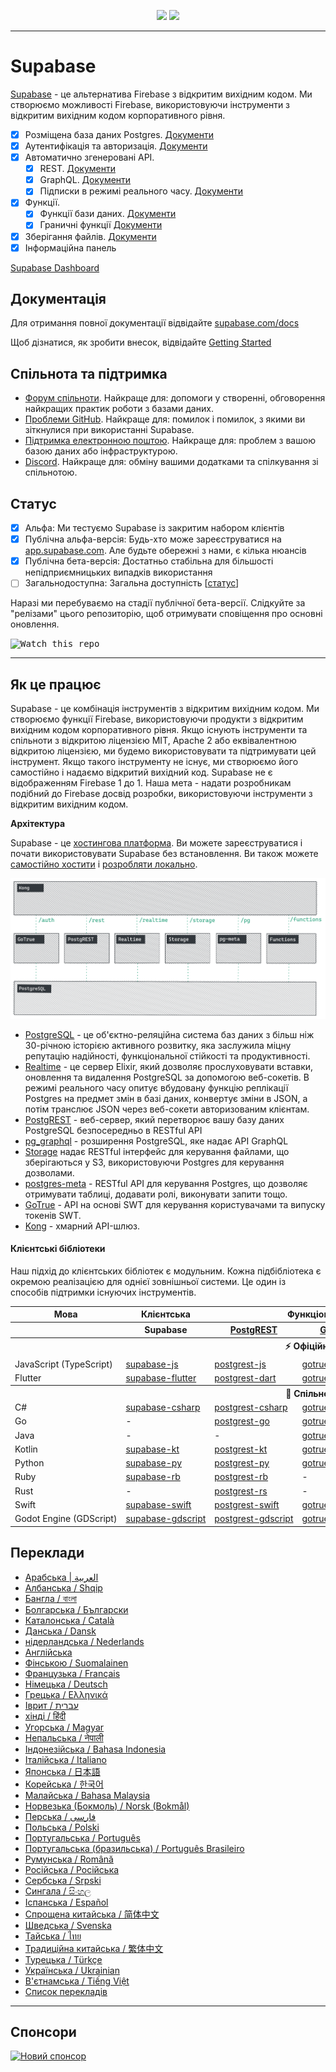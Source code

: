 <p align="center">
<img src="https://user-images.githubusercontent.com/8291514/213727234-cda046d6-28c6-491a-b284-b86c5cede25d.png#gh-light-mode-only">
<img src="https://user-images.githubusercontent.com/8291514/213727225-56186826-bee8-43b5-9b15-86e839d89393.png#gh-dark-mode-only">
</p>

---

# Supabase

[Supabase](https://supabase.com) - це альтернатива Firebase з відкритим вихідним кодом. Ми створюємо можливості Firebase, використовуючи інструменти з відкритим вихідним кодом корпоративного рівня.

- [x] Розміщена база даних Postgres. [Документи](https://supabase.com/docs/guides/database)
- [x] Аутентифікація та авторизація. [Документи](https://supabase.com/docs/guides/auth)
- [x] Автоматично згенеровані API.
  - [x] REST. [Документи](https://supabase.com/docs/guides/database/api#rest-api)
  - [x] GraphQL. [Документи](https://supabase.com/docs/guides/database/api#graphql-api)
  - [x] Підписки в режимі реального часу. [Документи](https://supabase.com/docs/guides/database/api#realtime-api)
- [x] Функції.
  - [x] Функції бази даних. [Документи](https://supabase.com/docs/guides/database/functions)
  - [x] Граничні функції [Документи](https://supabase.com/docs/guides/functions)
- [x] Зберігання файлів. [Документи](https://supabase.com/docs/guides/storage)
- [x] Інформаційна панель

[Supabase Dashboard](https://raw.githubusercontent.com/supabase/supabase/master/apps/www/public/images/github/supabase-dashboard.png)

## Документація

Для отримання повної документації відвідайте [supabase.com/docs](https://supabase.com/docs)

Щоб дізнатися, як зробити внесок, відвідайте [Getting Started](../DEVELOPERS.md)

## Спільнота та підтримка

- [Форум спільноти](https://github.com/supabase/supabase/discussions). Найкраще для: допомоги у створенні, обговорення найкращих практик роботи з базами даних.
- [Проблеми GitHub](https://github.com/supabase/supabase/issues). Найкраще для: помилок і помилок, з якими ви зіткнулися при використанні Supabase.
- [Підтримка електронною поштою](https://supabase.com/docs/support#business-support). Найкраще для: проблем з вашою базою даних або інфраструктурою.
- [Discord](https://discord.supabase.com). Найкраще для: обміну вашими додатками та спілкування зі спільнотою.

## Статус

- [x] Альфа: Ми тестуємо Supabase із закритим набором клієнтів
- [x] Публічна альфа-версія: Будь-хто може зареєструватися на [app.supabase.com](https://app.supabase.com). Але будьте обережні з нами, є кілька нюансів
- [x] Публічна бета-версія: Достатньо стабільна для більшості непідприємницьких випадків використання
- [ ] Загальнодоступна: Загальна доступність [[статус](https://supabase.com/docs/guides/getting-started/features#feature-status)]

Наразі ми перебуваємо на стадії публічної бета-версії. Слідкуйте за "релізами" цього репозиторію, щоб отримувати сповіщення про основні оновлення.

<kbd><img src="https://raw.githubusercontent.com/supabase/supabase/d5f7f413ab356dc1a92075cb3cee4e40a957d5b1/web/static/watch-repo.gif" alt="Watch this repo"/></kbd>

---

## Як це працює

Supabase - це комбінація інструментів з відкритим вихідним кодом. Ми створюємо функції Firebase, використовуючи продукти з відкритим вихідним кодом корпоративного рівня. Якщо існують інструменти та спільноти з відкритою ліцензією MIT, Apache 2 або еквівалентною відкритою ліцензією, ми будемо використовувати та підтримувати цей інструмент. Якщо такого інструменту не існує, ми створюємо його самостійно і надаємо відкритий вихідний код. Supabase не є відображенням Firebase 1 до 1. Наша мета - надати розробникам подібний до Firebase досвід розробки, використовуючи інструменти з відкритим вихідним кодом.

**Архітектура**

Supabase - це [хостингова платформа](https://app.supabase.com). Ви можете зареєструватися і почати використовувати Supabase без встановлення.
Ви також можете [самостійно хостити](https://supabase.com/docs/guides/hosting/overview) і [розробляти локально](https://supabase.com/docs/guides/local-development).

![Архітектура](https://github.com/supabase/supabase/blob/master/apps/docs/public/img/supabase-architecture.png)

- [PostgreSQL](https://www.postgresql.org/) - це об'єктно-реляційна система баз даних з більш ніж 30-річною історією активного розвитку, яка заслужила міцну репутацію надійності, функціональної стійкості та продуктивності.
- [Realtime](https://github.com/supabase/realtime) - це сервер Elixir, який дозволяє прослуховувати вставки, оновлення та видалення PostgreSQL за допомогою веб-сокетів. В режимі реального часу опитує вбудовану функцію реплікації Postgres на предмет змін в базі даних, конвертує зміни в JSON, а потім транслює JSON через веб-сокети авторизованим клієнтам.
- [PostgREST](http://postgrest.org/) - веб-сервер, який перетворює вашу базу даних PostgreSQL безпосередньо в RESTful API
- [pg_graphql](http://github.com/supabase/pg_graphql/) - розширення PostgreSQL, яке надає API GraphQL
- [Storage](https://github.com/supabase/storage-api) надає RESTful інтерфейс для керування файлами, що зберігаються у S3, використовуючи Postgres для керування дозволами.
- [postgres-meta](https://github.com/supabase/postgres-meta) - RESTful API для керування Postgres, що дозволяє отримувати таблиці, додавати ролі, виконувати запити тощо.
- [GoTrue](https://github.com/netlify/gotrue) - API на основі SWT для керування користувачами та випуску токенів SWT.
- [Kong](https://github.com/Kong/kong) - хмарний API-шлюз.

#### Клієнтські бібліотеки

Наш підхід до клієнтських бібліотек є модульним. Кожна підбібліотека є окремою реалізацією для однієї зовнішньої системи. Це один із способів підтримки існуючих інструментів.

<table style="table-layout:fixed; white-space: nowrap;">
  <tr>
    <th>Мова</th>
    <th>Клієнтська</th>
    <th colspan="5">Функціональні клієнти (у комплекті з клієнтом Supabase)</th>
  </tr>
  
  <tr>
    <th></th>
    <th>Supabase</th>
    <th><a href="https://github.com/postgrest/postgrest" target="_blank" rel="noopener noreferrer">PostgREST</a></th>
    <th><a href="https://github.com/supabase/gotrue" target="_blank" rel="noopener noreferrer">GoTrue</a></th>
    <th><a href="https://github.com/supabase/realtime" target="_blank" rel="noopener noreferrer">Realtime</a></th>
    <th><a href="https://github.com/supabase/storage-api" target="_blank" rel="noopener noreferrer">Storage</a></th>
    <th>Functions</th>
  </tr>
  <!-- TEMPLATE FOR NEW ROW -->
  <!-- START ROW
  <tr>
    <td>lang</td>
    <td><a href="https://github.com/supabase-community/supabase-lang" target="_blank" rel="noopener noreferrer">supabase-lang</a></td>
    <td><a href="https://github.com/supabase-community/postgrest-lang" target="_blank" rel="noopener noreferrer">postgrest-lang</a></td>
    <td><a href="https://github.com/supabase-community/gotrue-lang" target="_blank" rel="noopener noreferrer">gotrue-lang</a></td>
    <td><a href="https://github.com/supabase-community/realtime-lang" target="_blank" rel="noopener noreferrer">realtime-lang</a></td>
    <td><a href="https://github.com/supabase-community/storage-lang" target="_blank" rel="noopener noreferrer">storage-lang</a></td>
  </tr>
  END ROW -->
  
  <th colspan="7">⚡️ Офіційний ⚡️</th>
  
  <tr>
    <td>JavaScript (TypeScript)</td>
    <td><a href="https://github.com/supabase/supabase-js" target="_blank" rel="noopener noreferrer">supabase-js</a></td>
    <td><a href="https://github.com/supabase/postgrest-js" target="_blank" rel="noopener noreferrer">postgrest-js</a></td>
    <td><a href="https://github.com/supabase/gotrue-js" target="_blank" rel="noopener noreferrer">gotrue-js</a></td>
    <td><a href="https://github.com/supabase/realtime-js" target="_blank" rel="noopener noreferrer">realtime-js</a></td>
    <td><a href="https://github.com/supabase/storage-js" target="_blank" rel="noopener noreferrer">storage-js</a></td>
    <td><a href="https://github.com/supabase/functions-js" target="_blank" rel="noopener noreferrer">functions-js</a></td>
  </tr>
    <tr>
    <td>Flutter</td>
    <td><a href="https://github.com/supabase/supabase-flutter" target="_blank" rel="noopener noreferrer">supabase-flutter</a></td>
    <td><a href="https://github.com/supabase/postgrest-dart" target="_blank" rel="noopener noreferrer">postgrest-dart</a></td>
    <td><a href="https://github.com/supabase/gotrue-dart" target="_blank" rel="noopener noreferrer">gotrue-dart</a></td>
    <td><a href="https://github.com/supabase/realtime-dart" target="_blank" rel="noopener noreferrer">realtime-dart</a></td>
    <td><a href="https://github.com/supabase/storage-dart" target="_blank" rel="noopener noreferrer">storage-dart</a></td>
    <td><a href="https://github.com/supabase/functions-dart" target="_blank" rel="noopener noreferrer">functions-dart</a></td>
  </tr>
  
  <th colspan="7">💚 Спільнота 💚</th>
  
  <tr>
    <td>C#</td>
    <td><a href="https://github.com/supabase-community/supabase-csharp" target="_blank" rel="noopener noreferrer">supabase-csharp</a></td>
    <td><a href="https://github.com/supabase-community/postgrest-csharp" target="_blank" rel="noopener noreferrer">postgrest-csharp</a></td>
    <td><a href="https://github.com/supabase-community/gotrue-csharp" target="_blank" rel="noopener noreferrer">gotrue-csharp</a></td>
    <td><a href="https://github.com/supabase-community/realtime-csharp" target="_blank" rel="noopener noreferrer">realtime-csharp</a></td>
    <td><a href="https://github.com/supabase-community/storage-csharp" target="_blank" rel="noopener noreferrer">storage-csharp</a></td>
    <td><a href="https://github.com/supabase-community/functions-csharp" target="_blank" rel="noopener noreferrer">functions-csharp</a></td>
  </tr>
  <tr>
    <td>Go</td>
    <td>-</td>
    <td><a href="https://github.com/supabase-community/postgrest-go" target="_blank" rel="noopener noreferrer">postgrest-go</a></td>
    <td><a href="https://github.com/supabase-community/gotrue-go" target="_blank" rel="noopener noreferrer">gotrue-go</a></td>
    <td>-</td>
    <td><a href="https://github.com/supabase-community/storage-go" target="_blank" rel="noopener noreferrer">storage-go</a></td>
    <td><a href="https://github.com/supabase-community/functions-go" target="_blank" rel="noopener noreferrer">functions-go</a></td>
  </tr>
  <tr>
    <td>Java</td>
    <td>-</td>
    <td>-</td>
    <td><a href="https://github.com/supabase-community/gotrue-java" target="_blank" rel="noopener noreferrer">gotrue-java</a></td>
    <td>-</td>
    <td><a href="https://github.com/supabase-community/storage-java" target="_blank" rel="noopener noreferrer">storage-java</a></td>
    <td>-</td>
  </tr>
  <tr>
    <td>Kotlin</td>
    <td><a href="https://github.com/supabase-community/supabase-kt" target="_blank" rel="noopener noreferrer">supabase-kt</a></td>
    <td><a href="https://github.com/supabase-community/supabase-kt/tree/master/Postgrest" target="_blank" rel="noopener noreferrer">postgrest-kt</a></td>
    <td><a href="https://github.com/supabase-community/supabase-kt/tree/master/GoTrue" target="_blank" rel="noopener noreferrer">gotrue-kt</a></td>
    <td><a href="https://github.com/supabase-community/supabase-kt/tree/master/Realtime" target="_blank" rel="noopener noreferrer">realtime-kt</a></td>
    <td><a href="https://github.com/supabase-community/supabase-kt/tree/master/Storage" target="_blank" rel="noopener noreferrer">storage-kt</a></td>
    <td><a href="https://github.com/supabase-community/supabase-kt/tree/master/Functions" target="_blank" rel="noopener noreferrer">functions-kt</a></td>
  </tr>
  <tr>
    <td>Python</td>
    <td><a href="https://github.com/supabase-community/supabase-py" target="_blank" rel="noopener noreferrer">supabase-py</a></td>
    <td><a href="https://github.com/supabase-community/postgrest-py" target="_blank" rel="noopener noreferrer">postgrest-py</a></td>
    <td><a href="https://github.com/supabase-community/gotrue-py" target="_blank" rel="noopener noreferrer">gotrue-py</a></td>
    <td><a href="https://github.com/supabase-community/realtime-py" target="_blank" rel="noopener noreferrer">realtime-py</a></td>
    <td><a href="https://github.com/supabase-community/storage-py" target="_blank" rel="noopener noreferrer">storage-py</a></td>
    <td><a href="https://github.com/supabase-community/functions-py" target="_blank" rel="noopener noreferrer">functions-py</a></td>
  </tr>
  <tr>
    <td>Ruby</td>
    <td><a href="https://github.com/supabase-community/supabase-rb" target="_blank" rel="noopener noreferrer">supabase-rb</a></td>
    <td><a href="https://github.com/supabase-community/postgrest-rb" target="_blank" rel="noopener noreferrer">postgrest-rb</a></td>
    <td>-</td>
    <td>-</td>
    <td>-</td>
    <td>-</td>
  </tr>
  <tr>
    <td>Rust</td>
    <td>-</td>
    <td><a href="https://github.com/supabase-community/postgrest-rs" target="_blank" rel="noopener noreferrer">postgrest-rs</a></td>
    <td>-</td>
    <td>-</td>
    <td>-</td>
    <td>-</td>
  </tr>
  <tr>
    <td>Swift</td>
    <td><a href="https://github.com/supabase-community/supabase-swift" target="_blank" rel="noopener noreferrer">supabase-swift</a></td>
    <td><a href="https://github.com/supabase-community/postgrest-swift" target="_blank" rel="noopener noreferrer">postgrest-swift</a></td>
    <td><a href="https://github.com/supabase-community/gotrue-swift" target="_blank" rel="noopener noreferrer">gotrue-swift</a></td>
    <td><a href="https://github.com/supabase-community/realtime-swift" target="_blank" rel="noopener noreferrer">realtime-swift</a></td>
    <td><a href="https://github.com/supabase-community/storage-swift" target="_blank" rel="noopener noreferrer">storage-swift</a></td>
    <td><a href="https://github.com/supabase-community/functions-swift" target="_blank" rel="noopener noreferrer">functions-swift</a></td>
  </tr>
  <tr>
    <td>Godot Engine (GDScript)</td>
    <td><a href="https://github.com/supabase-community/godot-engine.supabase" target="_blank" rel="noopener noreferrer">supabase-gdscript</a></td>
    <td><a href="https://github.com/supabase-community/postgrest-gdscript" target="_blank" rel="noopener noreferrer">postgrest-gdscript</a></td>
    <td><a href="https://github.com/supabase-community/gotrue-gdscript" target="_blank" rel="noopener noreferrer">gotrue-gdscript</a></td>
    <td><a href="https://github.com/supabase-community/realtime-gdscript" target="_blank" rel="noopener noreferrer">realtime-gdscript</a></td>
    <td><a href="https://github.com/supabase-community/storage-gdscript" target="_blank" rel="noopener noreferrer">storage-gdscript</a></td>
    <td><a href="https://github.com/supabase-community/functions-gdscript" target="_blank" rel="noopener noreferrer">functions-gdscript</a></td>
  </tr>
  
</table>

<!--- Remove this list if you're translating to another language, it's hard to keep updated across multiple files-->
<!--- Keep only the link to the list of translation files-->

## Переклади

- [Арабська | العربية](/i18n/README.ar.md)
- [Албанська / Shqip](/i18n/README.sq.md)
- [Бангла / বাংলা](/i18n/README.bn.md)
- [Болгарська / Български](/i18n/README.bg.md)
- [Каталонська / Català](/i18n/README.ca.md)
- [Данська / Dansk](/i18n/README.da.md)
- [нідерландська / Nederlands](/i18n/README.nl.md)
- [Англійська](https://github.com/supabase/supabase)
- [Фінською / Suomalainen](/i18n/README.fi.md)
- [Французька / Français](/i18n/README.fr.md)
- [Німецька / Deutsch](/i18n/README.de.md)
- [Грецька / Ελληνικά](/i18n/README.gr.md)
- [Іврит / עברית](/i18n/README.he.md)
- [хінді / हिंदी](/i18n/README.hi.md)
- [Угорська / Magyar](/i18n/README.hu.md)
- [Непальська / नेपाली](/i18n/README.ne.md)
- [Індонезійська / Bahasa Indonesia](/i18n/README.id.md)
- [Італійська / Italiano](/i18n/README.it.md)
- [Японська / 日本語](/i18n/README.jp.md)
- [Корейська / 한국어](/i18n/README.ko.md)
- [Малайська / Bahasa Malaysia](/i18n/README.ms.md)
- [Норвезька (Бокмоль) / Norsk (Bokmål)](/i18n/README.nb-no.md)
- [Перська / فارسی](/i18n/README.fa.md)
- [Польська / Polski](/i18n/README.pl.md)
- [Португальська / Português](/i18n/README.pt.md)
- [Португальська (бразильська) / Português Brasileiro](/i18n/README.pt-br.md)
- [Румунська / Română](/i18n/README.ro.md)
- [Російська / Російська](/i18n/README.ru.md)
- [Сербська / Srpski](/i18n/README.sr.md)
- [Сингала / සිංහල](/i18n/README.si.md)
- [Іспанська / Español](/i18n/README.es.md)
- [Спрощена китайська / 简体中文](/i18n/README.zh-cn.md)
- [Шведська / Svenska](/i18n/README.sv.md)
- [Тайська / ไทย](/i18n/README.th.md)
- [Традиційна китайська / 繁体中文](/i18n/README.zh-tw.md)
- [Турецька / Türkçe](/i18n/README.tr.md)
- [Українська / Ukrainian](/i18n/README.uk.md)
- [В'єтнамська / Tiếng Việt](/i18n/README.vi-vn.md)
- [Список перекладів](/i18n/languages.md) <!--- Keep only this -->

---

## Спонсори

[![Новий спонсор](https://user-images.githubusercontent.com/10214025/90518111-e74bbb00-e198-11ea-8f88-c9e3c1aa4b5b.png)](https://github.com/sponsors/supabase)
